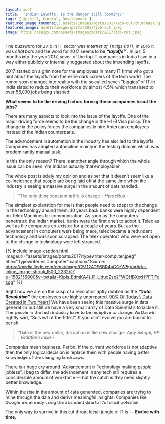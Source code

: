 ```yaml
---
layout: post
title:  "Indian Layoffs, Is the danger still looming?"
tags: [ Upskill, General, Development ]
featured_image_thumbnail: assets/images/posts/2017/job-cut-thumbnail.jpg
featured_image: assets/images/posts/2017/job-cut.jpeg
image: https://saipy.com/assets/images/posts/2017/job-cut.jpeg
---
```




The buzzword for 2015 in IT sector was _Internet of Things (IoT)_, in 2016 it was _chat bots_ and the word for 2017 seems to be **_“layoffs”_** . In just 5 months into the year 2017, seven of the top IT companies in India have in a way either publicly or internally suggested about the impending layoffs.

2017 started on a grim note for the employees in many IT firms who got a hint about the layoffs from the eerie dark corners of the tech world. The rumor soon changed into reality with the so called seven “biggies” of IT in India slated to reduce their workforce by almost 4.5% which translated to over 56,000 jobs being slashed.

**What seems to be the driving factors forcing these companies to cut the jobs?**

There are many aspects to look into the issue of the layoffs. One of the major driving force seems to be the change in the H1-B Visa policy. The change in the policy forces the companies to hire American employees instead of the Indian counterparts.

The advancement in automation in the industry has also led to the layoffs. Companies has adopted automation mainly in the testing domain which was predominantly manual task.

Is this the only reason? There is another angle through which the whole issue can be seen. Are Indians actually that employable?

The whole post is solely my opinion and as per that it doesn’t seem like a co-incidence that people are being laid off at the same time when the industry is seeing a massive surge in the amount of data handled.

> “The only thing constant in life is change  <cite>- Heraclitus -</cite>


The simplest explanation for me is that people need to adapt to the change in the technology around them. 30 years back banks were highly dependent on Telex Machines for communication. As soon as the computers penetrated the Indian market, banks were the first one’s to adopt it. Telex as well as the computers co-existed for a couple of years. But as the advancement in computers were being made, telex became a redundant technology and was soon scrapped. The telex operators who were not open to the change in technology were left stranded.

{% include image-caption.html imageurl="assets/images/posts/2017/typewriter-computer.jpeg" 
title="Typewriter vs Computer" caption="Source: https://media.licdn.com/dms/image/C5112AQE6BR4aGCzW5g/article-inline_image-shrink_1500_2232/0?e=1582156800&v=beta&t=Kipls_EdmKA4j_IP_UdudZsb2FWQHBXxcHPFTjFcsog" %}

Right now we are on the cusp of a revolution aptly dubbed as the **_“Data Revolution”_** the employees are highly unprepared. [90% Of Today’s Data Created In Two Years!](https://www.mediapost.com/publications/article/291358/90-of-todays-data-created-in-two-years.html) We have been seeing this massive surge in data generation but still we have a very small army of Data Scientist’s to tackle it. The people in the tech industry have to be receptive to change. As Darwin rightly said, “Survival of the fittest”, If you don’t evolve you are bound to perish.

> “Data is the new dollar, disruption is the new change<cite>- Ajay Sehgal, VP , Vodafone India -</cite>

Companies mean business. Period. If the current workforce is not adaptive then the only logical decision is replace them with people having better knowledge of the changing landscape.

There is a huge cry around “Advancement in Technology making people jobless”. I beg to differ, the advancement in any tech still requires a considerable amount of workforce — but the catch is they need slightly better knowledge.

Within the rise in the amount of data generated, companies are trying to mine through the data and derive meaningful insights. Companies like Google are already using the abundant data to it’s fullest potential.

The only way to survive in this cut throat lethal jungle of IT is — **Evolve with time.**

